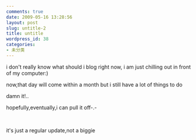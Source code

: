 ```yaml
---
comments: true
date: 2009-05-16 13:28:56
layout: post
slug: untitle-2
title: untitle
wordpress_id: 38
categories:
- 未分类
---
```


i don't really know what should i blog right now, i am just chilling out in front of my computer:)




now,that day will come within a month but i still have a lot of things to do




damn it!..




hopefully,eventually,i can pull it off-.-




 




it's just a regular update,not a biggie
